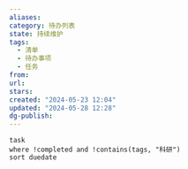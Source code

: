 ```yaml
---
aliases: 
category: 待办列表
state: 持续维护
tags:
  - 清单
  - 待办事项
  - 任务
from: 
url: 
stars: 
created: "2024-05-23 12:04"
updated: "2024-05-28 12:28"
dg-publish: 
---
```


```dataview
task
where !completed and !contains(tags, "科研")
sort duedate
```